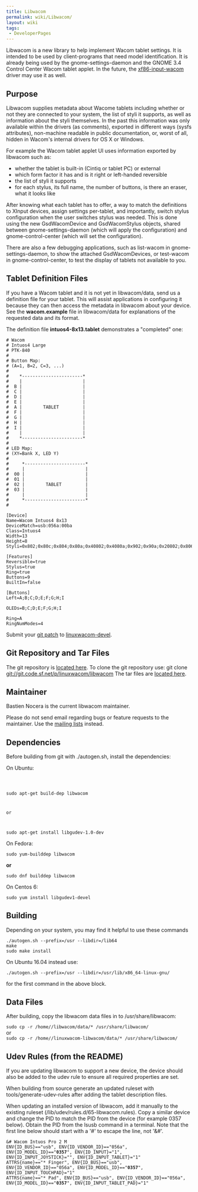 ```yaml
---
title: Libwacom
permalink: wiki/Libwacom/
layout: wiki
tags:
 - DeveloperPages
---
```


Libwacom is a new library to help implement Wacom tablet settings. It is
intended to be used by client-programs that need model identification.
It is already being used by the gnome-settings-daemon and the GNOME 3.4
Control Center Wacom tablet applet. In the future, the
[xf86-input-wacom](xf86-input-wacom "wikilink") driver may use it as
well.

Purpose
-------

Libwacom supplies metadata about Wacome tablets including whether or not
they are connected to your system, the list of styli it supports, as
well as information about the styli themselves. In the past this
information was only available within the drivers (as comments),
exported in different ways (sysfs attributes), non-machine readable in
public documentation, or, worst of all, hidden in Wacom's internal
drivers for OS X or Windows.

For example the Wacom tablet applet UI uses information exported by
libwacom such as:

-   whether the tablet is built-in (Cintiq or tablet PC) or external
-   which form factor it has and is it right or left-handed reversible
-   the list of styli it supports
-   for each stylus, its full name, the number of buttons, is there an
    eraser, what it looks like

After knowing what each tablet has to offer, a way to match the
definitions to XInput devices, assign settings per-tablet, and
importantly, switch stylus configuration when the user switches stylus
was needed. This is done using the new GsdWacomDevice and GsdWacomStylus
objects, shared between gnome-settings-daemon (which will apply the
configuration) and gnome-control-center (which will set the
configuration).

There are also a few debugging applications, such as list-wacom in
gnome-settings-daemon, to show the attached GsdWacomDevices, or
test-wacom in gnome-control-center, to test the display of tablets not
available to you.

Tablet Definition Files
-----------------------

If you have a Wacom tablet and it is not yet in libwacom/data, send us a
definition file for your tablet. This will assist applications in
configuring it because they can then access the metadata in libwacom
about your device. See the **wacom.example** file in libwacom/data for
explanations of the requested data and its format.

The definition file **intuos4-8x13.tablet** demonstrates a "completed"
one:

    # Wacom
    # Intuos4 Large
    # PTK-840
    #
    # Button Map:
    # (A=1, B=2, C=3, ...)
    #
    #    *-----------------------*
    #    |                       |
    #  B |                       |
    #  C |                       |
    #  D |                       |
    #  E |                       |
    #  A |        TABLET         |
    #  F |                       |
    #  G |                       |
    #  H |                       |
    #  I |                       |
    #    |                       |
    #    *-----------------------*
    #
    # LED Map:
    # (XY=Bank X, LED Y)
    #
    #     *-----------------------*
    #     |                       |
    #  00 |                       |
    #  01 |                       |
    #  02 |        TABLET         |
    #  03 |                       |
    #     |                       |
    #     *-----------------------*
    #

    [Device]
    Name=Wacom Intuos4 8x13
    DeviceMatch=usb:056a:00ba
    Class=Intuos4
    Width=13
    Height=8
    Styli=0x802;0x80c;0x804;0x80a;0x40802;0x4080a;0x902;0x90a;0x20802;0x806;0x006;

    [Features]
    Reversible=true
    Stylus=true
    Ring=true
    Buttons=9
    BuiltIn=false

    [Buttons]
    Left=A;B;C;D;E;F;G;H;I

    OLEDs=B;C;D;E;F;G;H;I

    Ring=A
    RingNumModes=4

Submit your [git patch](/wiki/Submitting_Patches "wikilink") to
[linuxwacom-devel](https://lists.sourceforge.net/lists/listinfo/linuxwacom-devel).

Git Repository and Tar Files
----------------------------

The git repository is [located
here](https://sourceforge.net/p/linuxwacom/libwacom/ci/master/tree/). To
clone the git repository use: git clone
<git://git.code.sf.net/p/linuxwacom/libwacom> The tar files are [located
here](http://sourceforge.net/projects/linuxwacom/files/libwacom/).

Maintainer
----------

Bastien Nocera is the current libwacom maintainer.

Please do not send email regarding bugs or feature requests to the
maintainer. Use the [mailing lists](mailing_lists "wikilink") instead.

Dependencies
------------

Before building from git with ./autogen.sh, install the dependencies:

On Ubuntu:

<code>

sudo apt-get build-dep libwacom

or

sudo apt-get install libgudev-1.0-dev </code>

On Fedora:

`sudo yum-builddep libwacom`

<b>or</b>

`sudo dnf builddep libwacom`

On Centos 6:

`sudo yum install libgudev1-devel`

Building
--------

Depending on your system, you may find it helpful to use these commands

`./autogen.sh --prefix=/usr --libdir=/lib64`  
`make`  
`sudo make install`  

On Ubuntu 16.04 instead use:

`./autogen.sh --prefix=/usr --libdir=/usr/lib/x86_64-linux-gnu/`  

for the first command in the above block.

Data Files
----------

After building, copy the libwacom data files in to /usr/share/libwacom:

`sudo cp -r /home/`<path>`/libwacom/data/* /usr/share/libwacom/`  
or  
`sudo cp -r /home/`<path>`/linuxwacom-libwacom/data/* /usr/share/libwacom/`

Udev Rules (from the README)
----------------------------

If you are updating libwacom to support a new device, the device should
also be added to the udev rule to ensure all required properties are
set.

When building from source generate an updated ruleset with
tools/generate-udev-rules after adding the tablet description files.

When updating an installed version of libwacom, add it manually to the
existing ruleset (/lib/udev/rules.d/65-libwacom.rules). Copy a similar
device and change the PID to match the PID from the device (for example
0357 below). Obtain the PID from the lsusb command in a terminal. Note
that the first line below should start with a '\#' to escape the line,
not '&\#'.

`&# Wacom Intuos Pro 2 M`  
`ENV{ID_BUS}=="usb", ENV{ID_VENDOR_ID}=="056a", ENV{ID_MODEL_ID}=="`**`0357`**`", ENV{ID_INPUT}="1", ENV{ID_INPUT_JOYSTICK}="", ENV{ID_INPUT_TABLET}="1"`  
`ATTRS{name}=="* Finger", ENV{ID_BUS}=="usb", ENV{ID_VENDOR_ID}=="056a", ENV{ID_MODEL_ID}=="`**`0357`**`", ENV{ID_INPUT_TOUCHPAD}="1"`  
`ATTRS{name}=="* Pad", ENV{ID_BUS}=="usb", ENV{ID_VENDOR_ID}=="056a", ENV{ID_MODEL_ID}=="`**`0357`**`", ENV{ID_INPUT_TABLET_PAD}="1"`  
